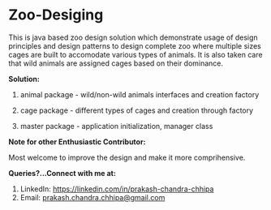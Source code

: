 # Zoo-Desiging
This is java based zoo design solution which demonstrate usage of design principles and design patterns to design complete zoo where multiple sizes cages are built to accomodate various types of animals. It is also taken care that wild animals are assigned cages based on their dominance.

**Solution:**

1) animal package - wild/non-wild animals interfaces and creation factory

2) cage package - different types of cages and creation through factory

3) master package - application initialization, manager class


**Note for other Enthusiastic Contributor:**

Most welcome to improve the design and make it more comprihensive.

**Queries?...Connect with me at:**

1) LinkedIn: https://linkedin.com/in/prakash-chandra-chhipa
2) Email: prakash.chandra.chhipa@gmail.com
